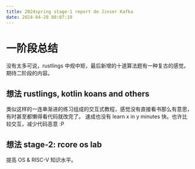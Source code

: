 ```yaml
---
title: 2024spring stage-1 report de Jinser Kafka
date: 2024-04-28 00:07:19
---
```


# 一阶段总结
没有太多可说，rustlings 中规中矩，最后新增的十道算法题有一种复古的感觉。期待二阶段的内容。

## 想法 rustlings, kotlin koans and others
类似这样的一连串渐进的练习组成的交互式教程，感觉没有直接看书那么有意思，有时甚至都懒得看代码就改完了。
速成也没有 learn x in y minutes 快。也许比较交互，减少代码恶意 :P

## 想法 stage-2: rcore os lab
提高 OS & RISC-V 知识水平。
